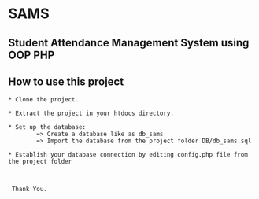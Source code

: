 # SAMS

<p align="center"><h2>Student Attendance Management System using OOP PHP</h2></p>

## How to use this project

    * Clone the project.

    * Extract the project in your htdocs directory.

    * Set up the database: 
            => Create a database like as db_sams
            => Import the database from the project folder DB/db_sams.sql

    * Establish your database connection by editing config.php file from the project folder



     Thank You.

